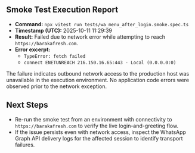 ## Smoke Test Execution Report

- **Command:** `npx vitest run tests/wa_menu_after_login.smoke.spec.ts`
- **Timestamp (UTC):** 2025-10-11 11:29:39
- **Result:** Failed due to network error while attempting to reach `https://barakafresh.com`.
- **Error excerpt:**
  - `TypeError: fetch failed`
  - `connect ENETUNREACH 216.150.16.65:443 - Local (0.0.0.0:0)`

The failure indicates outbound network access to the production host was unavailable in the execution environment. No application code errors were observed prior to the network exception.

## Next Steps

- Re-run the smoke test from an environment with connectivity to `https://barakafresh.com` to verify the live login-and-greeting flow.
- If the issue persists even with network access, inspect the WhatsApp Graph API delivery logs for the affected session to identify transport failures.
